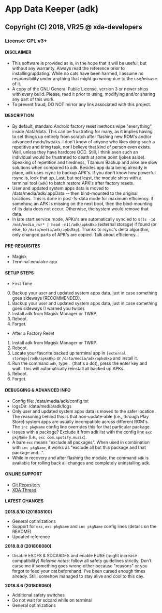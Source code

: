 # App Data Keeper (adk) 
## Copyright (C) 2018, VR25 @ xda-developers
### License: GPL v3+



#### DISCLAIMER

- This software is provided as is, in the hope that it will be useful, but without any warranty. Always read the reference prior to installing/updating. While no cats have been harmed, I assume no responsibility under anything that might go wrong due to the use/misuse of it.
- A copy of the GNU General Public License, version 3 or newer ships with every build. Please, read it prior to using, modifying and/or sharing any part of this work.
- To prevent fraud, DO NOT mirror any link associated with this project.



#### DESCRIPTION

- By default, standard Android factory reset methods wipe "everything" inside /data/data. This can be frustrating for many, as it implies having to set things up entirely from scratch after flashing new ROM's and/or advanced mods/tweaks. I don't know of anyone who likes doing such a repetitive and tiring task, nor I believe that kind of person even exists. Well, unless they have hardcore OCD. Still, I think even such an individual would be frustrated to death at some point (jokes aside). Speaking of repetition and tiredness, Titanium Backup and alike are slow solutions when compared to adk. Besides app data being already in place, adk uses rsync to backup APK's. If you don't know how powerful rsync is, look that up. Last, but not least, the module ships with a terminal tool (`adk`) to batch restore APK's after factory resets.
- User and updated system apps data is moved to /data/media/adk/.appData -- then bind-mounted to the original locations. This is done in post-fs-data mode for maximum efficiency. If somehow, an APK is missing on the next boot, then the bind-mounting of its data does not occur. Otherwise, the system would remove that data.
- In late start service mode, APKs's are automatically sync'ed to `$(ls -1d /mnt/media_rw/* | head -n1)/adk/apksBkp` (external storage) if found (or else, to `/data/media/adk/apksBkp`). Thanks to rsync's delta algorithm, only changed parts of APK's are copied. Talk about efficiency...



#### PRE-REQUISITES

- Magisk
- Terminal emulator app



#### SETUP STEPS

- First Time
0. Backup your user and updated system apps data, just in case something goes sideways (RECOMMENDED).
1. Backup your user and updated system apps data, just in case something goes sideways (I warned you twice).
2. Install adk from Magisk Manager or TWRP.
3. Reboot.
4. Forget.

- After a Factory Reset
1. Install adk from Magisk Manager or TWRP.
2. Reboot.
3. Locate your favorite backed up terminal app in `[external storage]/adk/apksBkp` or `/data/media/adk/apksBkp` and install it.
4. Run the command `adk`, type `.` (that's a dot), press the enter key and wait. This will automatically reinstall all backed up APKs.
5. Reboot.
6. Forget.



#### DEBUGGING & ADVANCED INFO

- Config file: /data/media/adk/config.txt
- logsDir: /data/media/adk/logs
- Only user and updated system apps data is moved to the safer location. The reasoning behind this is that non-update-able (i.e., through Play Store) system apps are usually incompatible across different ROM's. The `inc pkgName` config line overrides this for that particular package.
- Issues with a package? Exclude it from adk list with the config line `exc pkgName` (i.e., `exc com.spotify.music`).
- A bare `exc` means "exclude all packages". When used in combination with `inc pkgName`, it works as "exclude all but this package and that package and...".
- While in recovery and after flashing the module, the command `adk` is available for rolling back all changes and completely uninstalling adk.



#### ONLINE SUPPORT

- [Git Repository](https://github.com/Magisk-Modules-Repo/App-Data-Keeper)
- [XDA Thread](https://forum.xda-developers.com/apps/magisk/magisk-module-app-data-keeper-adk-t3822278)



#### LATEST CHANGES

**2018.8.10 (201808100)**
- General optimizations
- Support for `exc`, `exc pkgName` and `inc pkgName` config lines (details on the README)
- Updated reference

**2018.8.8 (201808080)**
- Disable ESDFS & SDCARDFS and enable FUSE (might increase compatibility)
  *Release notes:* follow all safety guidelines strictly. Don't curse me if something goes wrong either because "reasons" or you forgot to feed your cat beforehand. I've been cursed enough times already. Still, somehow managed to stay alive and cool to this day.

**2018.8.6 (201808060)**
- Additional safety switches
- Do not wait for sdcard while on terminal
- General optimizations
